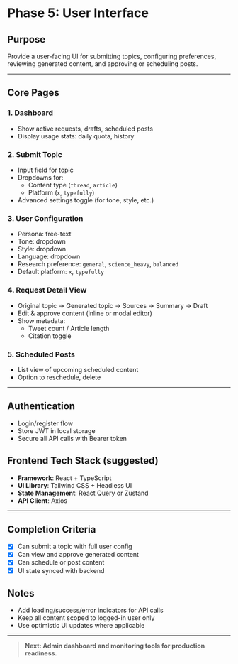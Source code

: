 # Phase 5: User Interface

## Purpose
Provide a user-facing UI for submitting topics, configuring preferences, reviewing generated content, and approving or scheduling posts.

---

## Core Pages

### 1. Dashboard
- Show active requests, drafts, scheduled posts
- Display usage stats: daily quota, history

### 2. Submit Topic
- Input field for topic
- Dropdowns for:
  - Content type (`thread`, `article`)
  - Platform (`x`, `typefully`)
- Advanced settings toggle (for tone, style, etc.)

### 3. User Configuration
- Persona: free-text
- Tone: dropdown
- Style: dropdown
- Language: dropdown
- Research preference: `general`, `science_heavy`, `balanced`
- Default platform: `x`, `typefully`

### 4. Request Detail View
- Original topic → Generated topic → Sources → Summary → Draft
- Edit & approve content (inline or modal editor)
- Show metadata:
  - Tweet count / Article length
  - Citation toggle

### 5. Scheduled Posts
- List view of upcoming scheduled content
- Option to reschedule, delete

---

## Authentication
- Login/register flow
- Store JWT in local storage
- Secure all API calls with Bearer token

## Frontend Tech Stack (suggested)
- **Framework**: React + TypeScript
- **UI Library**: Tailwind CSS + Headless UI
- **State Management**: React Query or Zustand
- **API Client**: Axios

---

## Completion Criteria
- [x] Can submit a topic with full user config
- [x] Can view and approve generated content
- [x] Can schedule or post content
- [x] UI state synced with backend

## Notes
- Add loading/success/error indicators for API calls
- Keep all content scoped to logged-in user only
- Use optimistic UI updates where applicable

---

> **Next: Admin dashboard and monitoring tools for production readiness.**
